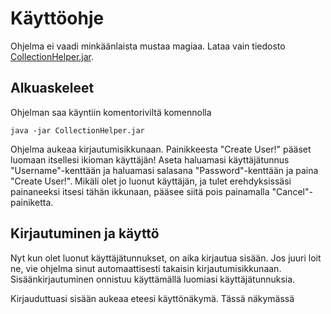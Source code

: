 # Käyttöohje
Ohjelma ei vaadi minkäänlaista mustaa magiaa. Lataa vain tiedosto [CollectionHelper.jar](https://github.com/ljunjoel/ot-harjoitustyo/releases/tag/loppupalautus).

## Alkuaskeleet
Ohjelman saa käyntiin komentoriviltä komennolla
```
java -jar CollectionHelper.jar
```
Ohjelma aukeaa kirjautumisikkunaan. Painikkeesta "Create User!" pääset luomaan itsellesi ikioman käyttäjän! Aseta haluamasi käyttäjätunnus "Username"-kenttään ja haluamasi salasana "Password"-kenttään ja paina "Create User!". Mikäli olet jo luonut käyttäjän, ja tulet erehdyksissäsi painaneeksi itsesi tähän ikkunaan, pääsee siitä pois painamalla "Cancel"-painiketta.

## Kirjautuminen ja käyttö
Nyt kun olet luonut käyttäjätunnukset, on aika kirjautua sisään. Jos juuri loit ne, vie ohjelma sinut automaattisesti takaisin kirjautumisikkunaan. Sisäänkirjautuminen onnistuu käyttämällä luomiasi käyttäjätunnuksia.

Kirjauduttuasi sisään aukeaa eteesi käyttönäkymä. Tässä näkymässä
